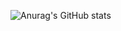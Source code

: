 ![Anurag's GitHub stats](https://github-readme-stats.vercel.app/api?username=Dismalitie&show_icons=true&theme=transparent)
